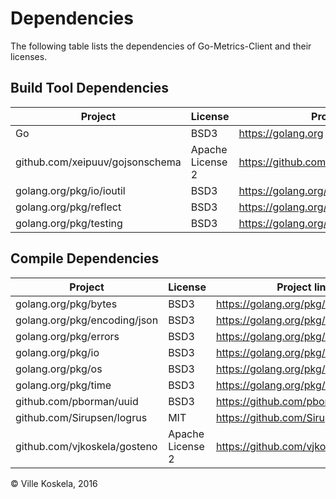 Dependencies
========

The following table lists the dependencies of Go-Metrics-Client and their licenses.

Build Tool Dependencies
------------------

Project                         | License                    | Project link
--------------------------------|----------------------------|-------------
Go                              | BSD3                       | https://golang.org
github.com/xeipuuv/gojsonschema | Apache License 2           | https://github.com/xeipuuv/gojsonschema
golang.org/pkg/io/ioutil        | BSD3                       | https://golang.org/pkg/io/ioutil
golang.org/pkg/reflect          | BSD3                       | https://golang.org/pkg/reflect
golang.org/pkg/testing          | BSD3                       | https://golang.org/pkg/testing


Compile Dependencies
--------------------

Project                         | License                    | Project link
--------------------------------|----------------------------|-------------
golang.org/pkg/bytes            | BSD3                       | https://golang.org/pkg/bytes
golang.org/pkg/encoding/json    | BSD3                       | https://golang.org/pkg/encoding/json
golang.org/pkg/errors           | BSD3                       | https://golang.org/pkg/errors
golang.org/pkg/io               | BSD3                       | https://golang.org/pkg/io
golang.org/pkg/os               | BSD3                       | https://golang.org/pkg/os
golang.org/pkg/time             | BSD3                       | https://golang.org/pkg/time
github.com/pborman/uuid         | BSD3                       | https://github.com/pborman/uuid
github.com/Sirupsen/logrus      | MIT                        | https://github.com/Sirupsen/logrus
github.com/vjkoskela/gosteno    | Apache License 2           | https://github.com/vjkoskela/gosteno


&copy; Ville Koskela, 2016
